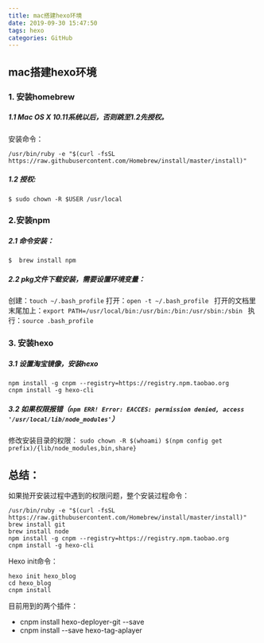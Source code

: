 ```yaml
---
title: mac搭建hexo环境
date: 2019-09-30 15:47:50
tags: hexo
categories: GitHub
---
```


## mac搭建hexo环境

### 1. 安装homebrew
##### 1.1 Mac OS X 10.11系统以后，否则跳至1.2先授权。		
安装命令：
```
/usr/bin/ruby -e "$(curl -fsSL https://raw.githubusercontent.com/Homebrew/install/master/install)"
```
	
##### 1.2 授权:

```
$ sudo chown -R $USER /usr/local
```

### 2.安装npm
##### 2.1 命令安装：

`$  brew install npm `

##### 2.2 pkg文件下载安装，需要设置环境变量：

创建：`touch ~/.bash_profile`
打开：`open -t ~/.bash_profile `
打开的文档里末尾加上：`export PATH=/usr/local/bin:/usr/bin:/bin:/usr/sbin:/sbin `
执行：`source .bash_profile`
		 
### 3. 安装hexo 
##### 3.1 设置淘宝镜像，安装hexo

```
npm install -g cnpm --registry=https://registry.npm.taobao.org
cnpm install -g hexo-cli
```

##### 3.2 如果权限报错（`npm ERR! Error: EACCES: permission denied, access '/usr/local/lib/node_modules'`）

修改安装目录的权限： `sudo chown -R $(whoami) $(npm config get prefix)/{lib/node_modules,bin,share}`


## 总结：
 如果抛开安装过程中遇到的权限问题，整个安装过程命令：

```
/usr/bin/ruby -e "$(curl -fsSL https://raw.githubusercontent.com/Homebrew/install/master/install)"
brew install git
brew install node
npm install -g cnpm --registry=https://registry.npm.taobao.org
cnpm install -g hexo-cli
```

Hexo init命令：
```
hexo init hexo_blog
cd hexo_blog
cnpm install
```

目前用到的两个插件：
   * cnpm install hexo-deployer-git --save
   * cnpm install --save hexo-tag-aplayer
